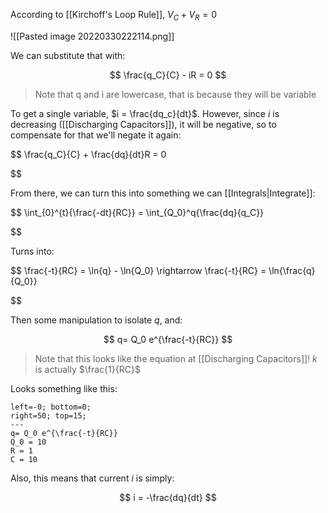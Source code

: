 According to [[Kirchoff's Loop Rule]], $V_C + V_R = 0$

![[Pasted image 20220330222114.png]]

We can substitute that with:

$$
\frac{q_C}{C} - iR = 0
$$

> Note that q and i are lowercase, that is because they will be variable

To get a single variable, $i = \frac{dq_c}{dt}$. However, since $i$ is decreasing ([[Discharging Capacitors]]), it will be negative, so to compensate for that we'll negate it again:

 $$
 \frac{q_C}{C} + \frac{dq}{dt}R = 0
 
 
 $$  

 From there, we can turn this into something we can [[Integrals|Integrate]]:  

 $$
 \int_{0}^{t}{\frac{-dt}{RC}} = \int_{Q_0}^q{\frac{dq}{q_C}}
 
 
 $$  

 Turns into:  

 $$
 \frac{-t}{RC} = \ln{q} - \ln{Q_0} \rightarrow \frac{-t}{RC} = \ln{\frac{q}{Q_0}} 
 
 
 $$

Then some manipulation to isolate $q$, and:

$$
q= Q_0 e^{\frac{-t}{RC}}
$$

> Note that this looks like the equation at [[Discharging Capacitors]]!
> $k$ is actually $\frac{1}{RC}$

Looks something like this:

```desmos-graph
left=-0; bottom=0;
right=50; top=15;
---
q= Q_0 e^{\frac{-t}{RC}}
Q_0 = 10
R = 1
C = 10
```

Also, this means that current $i$ is simply:

$$
i = -\frac{dq}{dt}
$$